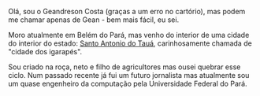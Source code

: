 Olá, sou o Geandreson Costa (graças a um erro no cartório), mas podem me chamar apenas de Gean - bem mais fácil, eu sei.

Moro atualmente em Belém do Pará, mas venho do interior de uma cidade do interior do estado: [Santo Antonio do Tauá](https://pt.wikipedia.org/wiki/Santo_Ant%C3%B4nio_do_Tau%C3%A1), carinhosamente chamada de "cidade dos igarapés". 

Sou criado na roça, neto e filho de agricultores mas ousei quebrar esse ciclo. Num passado recente já fui um futuro jornalista mas atualmente sou um quase engenheiro da computação pela Universidade Federal do Pará.
